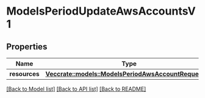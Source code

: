 # ModelsPeriodUpdateAwsAccountsV1

## Properties

Name | Type | Description | Notes
------------ | ------------- | ------------- | -------------
**resources** | [**Vec<crate::models::ModelsPeriodAwsAccountRequestV1>**](models.AWSAccountRequestV1.md) |  | 

[[Back to Model list]](../README.md#documentation-for-models) [[Back to API list]](../README.md#documentation-for-api-endpoints) [[Back to README]](../README.md)


